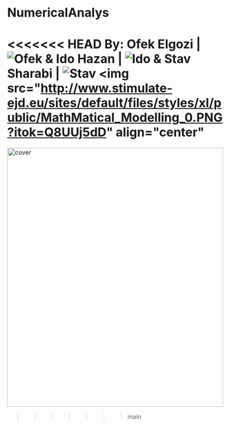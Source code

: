 # NumericalAnalys
<<<<<<< HEAD
 By: Ofek Elgozi | <img src="https://img.shields.io/badge/Ofek-Programmer-blue" alt="Ofek" > 
 & Ido Hazan | <img src="https://img.shields.io/badge/Ido-Programmer-green" alt="Ido" >
 & Stav Sharabi | <img src="https://img.shields.io/badge/Stav-Programmer-green" alt="Stav" >
<img src="http://www.stimulate-ejd.eu/sites/default/files/styles/xl/public/MathMatical_Modelling_0.PNG?itok=Q8UUj5dD" align="center"
=======
<img src="http://www.stimulate-ejd.eu/sites/default/files/styles/xl/public/MathMatical_Modelling_0.PNG?itok=Q8UUj5dD" align="center"
     alt="cover" width="500" height="600">
>>>>>>> main

